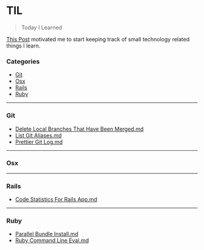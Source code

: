 # TIL 
> Today I Learned 

[This Post](https://github.com/jbranchaud/til) motivated me to start keeping track of small technology related things I learn.

### Categories
- [Git](#git)
- [Osx](#osx)
- [Rails](#rails)
- [Ruby](#ruby)


--- 
### Git
- [Delete Local Branches That Have Been Merged.md](git/delete-local-branches-that-have-been-merged.md)
- [List Git Aliases.md](git/list-git-aliases.md)
- [Prettier Git Log.md](git/prettier-git-log.md)

--- 
### Osx

--- 
### Rails
- [Code Statistics For Rails App.md](rails/code-statistics-for-rails-app.md)

--- 
### Ruby
- [Parallel Bundle Install.md](ruby/parallel-bundle-install.md)
- [Ruby Command Line Eval.md](ruby/ruby-command-line-eval.md)
